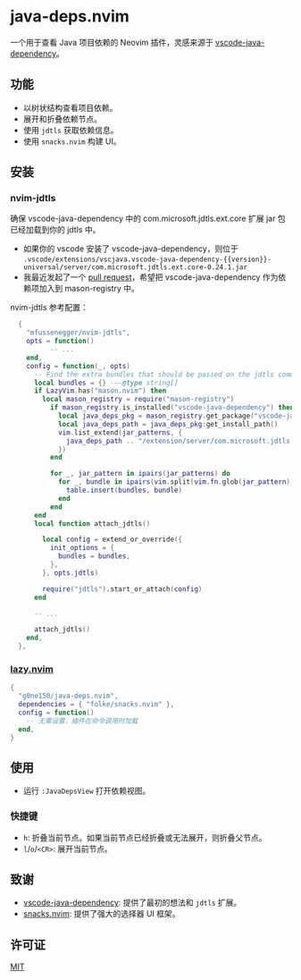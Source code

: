 # java-deps.nvim

一个用于查看 Java 项目依赖的 Neovim 插件，灵感来源于 [vscode-java-dependency](https://github.com/microsoft/vscode-java-dependency)。

## 功能

- 以树状结构查看项目依赖。
- 展开和折叠依赖节点。
- 使用 `jdtls` 获取依赖信息。
- 使用 `snacks.nvim` 构建 UI。

## 安装

### nvim-jdtls

确保 vscode-java-dependency 中的 com.microsoft.jdtls.ext.core 扩展 jar 包已经加载到你的 jdtls 中。

- 如果你的 vscode 安装了 vscode-java-dependency，则位于 `.vscode/extensions/vscjava.vscode-java-dependency-{{version}}-universal/server/com.microsoft.jdtls.ext.core-0.24.1.jar`
- 我最近发起了一个 [pull request](https://github.com/mason-org/mason-registry/pull/10719)，希望把 vscode-java-dependency 作为依赖项加入到 mason-registry 中。

nvim-jdtls 参考配置：

```lua
  {
    "mfussenegger/nvim-jdtls",
    opts = function()
          -- ...
    end,
    config = function(_, opts)
      -- Find the extra bundles that should be passed on the jdtls command-line
      local bundles = {} ---@type string[]
      if LazyVim.has("mason.nvim") then
        local mason_registry = require("mason-registry")
          if mason_registry.is_installed("vscode-java-dependency") then
            local java_deps_pkg = mason_registry.get_package("vscode-java-dependency")
            local java_deps_path = java_deps_pkg:get_install_path()
            vim.list_extend(jar_patterns, {
              java_deps_path .. "/extension/server/com.microsoft.jdtls.ext.core-*.jar",
            })
          end

          for _, jar_pattern in ipairs(jar_patterns) do
            for _, bundle in ipairs(vim.split(vim.fn.glob(jar_pattern), "\n")) do
              table.insert(bundles, bundle)
            end
          end
      end
      local function attach_jdtls()

        local config = extend_or_override({
          init_options = {
            bundles = bundles,
          },
        }, opts.jdtls)

        require("jdtls").start_or_attach(config)
      end

      -- ...

      attach_jdtls()
    end,
  },

```

### [lazy.nvim](https://github.com/folke/lazy.nvim)

```lua
{
  "g0ne150/java-deps.nvim",
  dependencies = { "folke/snacks.nvim" },
  config = function()
    -- 无需设置，插件在命令调用时加载
  end,
}
```

## 使用

- 运行 `:JavaDepsView` 打开依赖视图。

### 快捷键

- `h`: 折叠当前节点。如果当前节点已经折叠或无法展开，则折叠父节点。
- `l`/`o`/`<CR>`: 展开当前节点。

## 致谢

- [vscode-java-dependency](https://github.com/microsoft/vscode-java-dependency): 提供了最初的想法和 `jdtls` 扩展。
- [snacks.nvim](https://github.com/folke/snacks.nvim): 提供了强大的选择器 UI 框架。

## 许可证

[MIT](./LICENSE)
